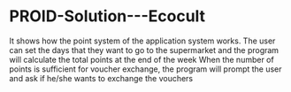 # PROID-Solution---Ecocult
It shows how the point system of the application system works.
The user can set the days that they want to go to the supermarket and the program will calculate the total points at the end of the week
When the number of points is sufficient for voucher exchange, the program will prompt the user and ask if he/she wants to exchange the vouchers
